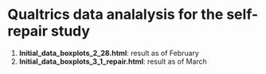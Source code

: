 # Qualtrics data analalysis for the self-repair study
1) __Initial_data_boxplots_2_28.html__: result as of February
2) __Initial_data_boxplots_3_1_repair.html__: result as of March
